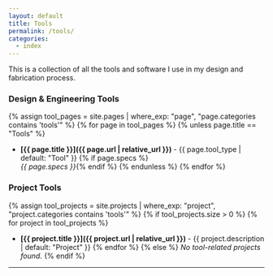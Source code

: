 ```yaml
---
layout: default
title: Tools
permalink: /tools/
categories:
  - index
---
```


This is a collection of all the tools and software I use in my design and fabrication process.

### Design & Engineering Tools

{% assign tool_pages = site.pages | where_exp: "page", "page.categories contains 'tools'" %}
{% for page in tool_pages %}
{% unless page.title == "Tools" %}
- **[{{ page.title }}]({{ page.url | relative_url }})** - {{ page.tool_type | default: "Tool" }}
  {% if page.specs %}<br>*{{ page.specs }}*{% endif %}
{% endunless %}
{% endfor %}

### Project Tools

{% assign tool_projects = site.projects | where_exp: "project", "project.categories contains 'tools'" %}
{% if tool_projects.size > 0 %}
{% for project in tool_projects %}
- **[{{ project.title }}]({{ project.url | relative_url }})** - {{ project.description | default: "Project" }}
{% endfor %}
{% else %}
*No tool-related projects found.*
{% endif %}

---